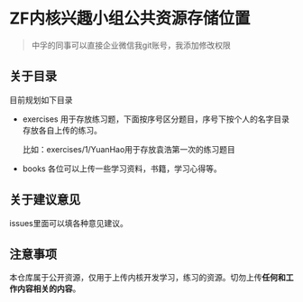 # ZF内核兴趣小组公共资源存储位置

> 中孚的同事可以直接企业微信我git账号，我添加修改权限

## 关于目录

目前规划如下目录

- exercises 用于存放练习题，下面按序号区分题目，序号下按个人的名字目录存放各自上传的练习。

  比如：exercises/1/YuanHao用于存放袁浩第一次的练习题目

- books 各位可以上传一些学习资料，书籍，学习心得等。

## 关于建议意见

issues里面可以填各种意见建议。

## 注意事项

本仓库属于公开资源，仅用于上传内核开发学习，练习的资源。切勿上传**任何和工作内容相关的内容**。